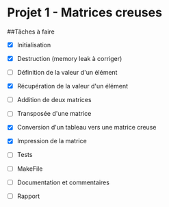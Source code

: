 # Projet 1 - Matrices creuses

##Tâches à faire

- [x] Initialisation
- [x] Destruction (memory leak à corriger)
- [ ] Définition de la valeur d'un élément
- [x] Récupération de la valeur d'un élément
- [ ] Addition de deux matrices
- [ ] Transposée d'une matrice
- [x] Conversion d'un tableau vers une matrice creuse
- [x] Impression de la matrice

- [ ] Tests
- [ ] MakeFile
- [ ] Documentation et commentaires

- [ ] Rapport

